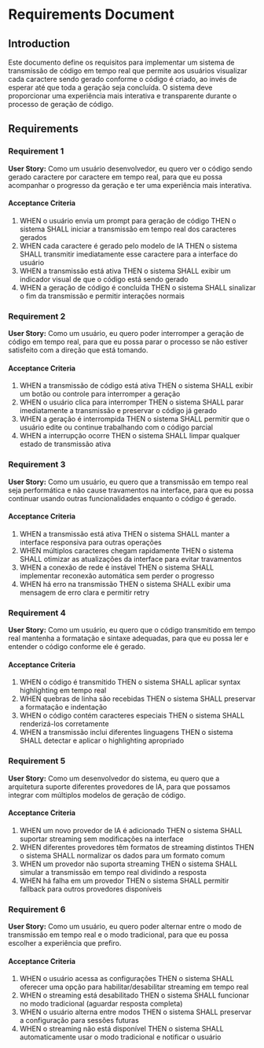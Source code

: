 # Requirements Document

## Introduction

Este documento define os requisitos para implementar um sistema de transmissão de código em tempo real que permite aos usuários visualizar cada caractere sendo gerado conforme o código é criado, ao invés de esperar até que toda a geração seja concluída. O sistema deve proporcionar uma experiência mais interativa e transparente durante o processo de geração de código.

## Requirements

### Requirement 1

**User Story:** Como um usuário desenvolvedor, eu quero ver o código sendo gerado caractere por caractere em tempo real, para que eu possa acompanhar o progresso da geração e ter uma experiência mais interativa.

#### Acceptance Criteria

1. WHEN o usuário envia um prompt para geração de código THEN o sistema SHALL iniciar a transmissão em tempo real dos caracteres gerados
2. WHEN cada caractere é gerado pelo modelo de IA THEN o sistema SHALL transmitir imediatamente esse caractere para a interface do usuário
3. WHEN a transmissão está ativa THEN o sistema SHALL exibir um indicador visual de que o código está sendo gerado
4. WHEN a geração de código é concluída THEN o sistema SHALL sinalizar o fim da transmissão e permitir interações normais

### Requirement 2

**User Story:** Como um usuário, eu quero poder interromper a geração de código em tempo real, para que eu possa parar o processo se não estiver satisfeito com a direção que está tomando.

#### Acceptance Criteria

1. WHEN a transmissão de código está ativa THEN o sistema SHALL exibir um botão ou controle para interromper a geração
2. WHEN o usuário clica para interromper THEN o sistema SHALL parar imediatamente a transmissão e preservar o código já gerado
3. WHEN a geração é interrompida THEN o sistema SHALL permitir que o usuário edite ou continue trabalhando com o código parcial
4. WHEN a interrupção ocorre THEN o sistema SHALL limpar qualquer estado de transmissão ativa

### Requirement 3

**User Story:** Como um usuário, eu quero que a transmissão em tempo real seja performática e não cause travamentos na interface, para que eu possa continuar usando outras funcionalidades enquanto o código é gerado.

#### Acceptance Criteria

1. WHEN a transmissão está ativa THEN o sistema SHALL manter a interface responsiva para outras operações
2. WHEN múltiplos caracteres chegam rapidamente THEN o sistema SHALL otimizar as atualizações da interface para evitar travamentos
3. WHEN a conexão de rede é instável THEN o sistema SHALL implementar reconexão automática sem perder o progresso
4. WHEN há erro na transmissão THEN o sistema SHALL exibir uma mensagem de erro clara e permitir retry

### Requirement 4

**User Story:** Como um usuário, eu quero que o código transmitido em tempo real mantenha a formatação e sintaxe adequadas, para que eu possa ler e entender o código conforme ele é gerado.

#### Acceptance Criteria

1. WHEN o código é transmitido THEN o sistema SHALL aplicar syntax highlighting em tempo real
2. WHEN quebras de linha são recebidas THEN o sistema SHALL preservar a formatação e indentação
3. WHEN o código contém caracteres especiais THEN o sistema SHALL renderizá-los corretamente
4. WHEN a transmissão inclui diferentes linguagens THEN o sistema SHALL detectar e aplicar o highlighting apropriado

### Requirement 5

**User Story:** Como um desenvolvedor do sistema, eu quero que a arquitetura suporte diferentes provedores de IA, para que possamos integrar com múltiplos modelos de geração de código.

#### Acceptance Criteria

1. WHEN um novo provedor de IA é adicionado THEN o sistema SHALL suportar streaming sem modificações na interface
2. WHEN diferentes provedores têm formatos de streaming distintos THEN o sistema SHALL normalizar os dados para um formato comum
3. WHEN um provedor não suporta streaming THEN o sistema SHALL simular a transmissão em tempo real dividindo a resposta
4. WHEN há falha em um provedor THEN o sistema SHALL permitir fallback para outros provedores disponíveis

### Requirement 6

**User Story:** Como um usuário, eu quero poder alternar entre o modo de transmissão em tempo real e o modo tradicional, para que eu possa escolher a experiência que prefiro.

#### Acceptance Criteria

1. WHEN o usuário acessa as configurações THEN o sistema SHALL oferecer uma opção para habilitar/desabilitar streaming em tempo real
2. WHEN o streaming está desabilitado THEN o sistema SHALL funcionar no modo tradicional (aguardar resposta completa)
3. WHEN o usuário alterna entre modos THEN o sistema SHALL preservar a configuração para sessões futuras
4. WHEN o streaming não está disponível THEN o sistema SHALL automaticamente usar o modo tradicional e notificar o usuário
